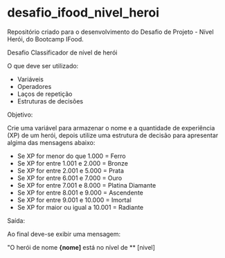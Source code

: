 # desafio_ifood_nivel_heroi
Repositório criado para o desenvolvimento do Desafio de Projeto - Nível Herói, do Bootcamp IFood.

Desafio Classificador de nível de herói

O que deve ser utilizado:

- Variáveis
- Operadores
- Laços de repetição
- Estruturas de decisões

Objetivo: 

Crie uma variável para armazenar o nome e a quantidade de experiência (XP) de um 
herói, depois utilize uma estrutura de decisão para apresentar algima das mensagens abaixo:

- Se XP for menor do que 1.000 = Ferro
- Se XP for entre 1.001 e 2.000 = Bronze
- Se XP for entre 2.001 e 5.000 = Prata 
- Se XP for entre 6.001 e 7.000 = Ouro
- Se XP for entre 7.001 e 8.000 = Platina Diamante
- Se XP for entre 8.001 e 9.000 = Ascendente
- Se XP for entre 9.001 e 10.000 = Imortal
- Se XP for maior ou igual a 10.001 = Radiante

Saída:

Ao final deve-se exibir uma mensagem:

"O herói de nome **{nome]** está no nível de ** [nivel]
